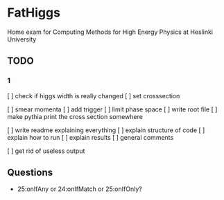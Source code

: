 # FatHiggs
Home exam for Computing Methods for High Energy Physics at Heslinki University



## TODO

### 1
[ ] check if higgs width is really changed
[ ] set crosssection

[ ] smear momenta
[ ] add trigger
[ ] limit phase space
[ ] write root file
[ ] make pythia print the cross section somewhere

[ ] write readme explaining everything
  [ ] explain structure of code
  [ ] explain how to run
  [ ] explain results
  [ ] general comments

[ ] get rid of useless output

## Questions

* 25:onIfAny or 24:onIfMatch or 25:onIfOnly?
